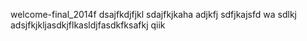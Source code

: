 welcome-final_2014f
dsajfkdjfjkl
sdajfkjkaha
adjkfj
sdfjkajsfd
wa
sdlkj
adsjfkjkljasdkjflkasldjfasdkfksafkj
qiik
